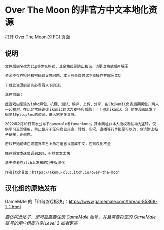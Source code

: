# Over The Moon 的非官方中文本地化资源

[打开 Over The Moon 的 FGI 页面](https://furrygames.top/zh-cn/games/Over_The_Moon.html)

## 说明
    文件后缀名改为zip等常见格式，其余格式是防止和谐，请更改格式后再解压
    
    资源不存在损坏和密码错误等问题，本人已亲自尝试下载操作并解压成功
    
    下载此资源前请务必看看以下的话。
    
    说在前面：
    
    此游戏由泡澡的inko解包、机翻、测试、编译、上传、分享，由ChikamiC负责后期润色，两人一起校对，在此非常感谢ChikamiC的大力支持和帮助！！！@ChikamiC 😘 他在漫画区发了很多18plusplus的资源，请大家多多支持。
    
    2022年2月10日首发公布于gamemale和fumankong，其余网址非本人授权发帖均为盗转，仅供学习交流使用，禁止使用于任何商业用途，转载、实况、直播等行为都是可以的，但请附上帖子链接，谢谢你。
    
    游戏开始前请在设置界面左上角将语言设置成中文，否则汉化不全
    
    推荐将文本速度调到20%，不然文本太快
    
    基于作者在itch上发布的公开版汉化
    
    作者itch界面：https://akumu-club.itch.io/over-the-moon

## 汉化组的原始发布

GameMale 的「和谐游戏板块」：<https://www.gamemale.com/thread-85868-1-1.html>

_要访问此帖子，您可能需要注册 GameMale 账号，并且需要将您的 GameMale 账号的用户组提升到 Level 2 或者更高_